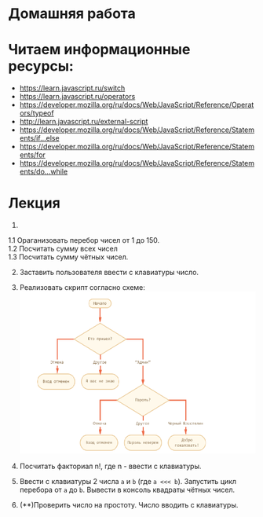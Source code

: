 ﻿# Домашняя работа

# Читаем информационные ресурсы:
 * https://learn.javascript.ru/switch
 * https://learn.javascript.ru/operators
 * https://developer.mozilla.org/ru/docs/Web/JavaScript/Reference/Operators/typeof
 * http://learn.javascript.ru/external-script
 * https://developer.mozilla.org/ru/docs/Web/JavaScript/Reference/Statements/if...else
 * https://developer.mozilla.org/ru/docs/Web/JavaScript/Reference/Statements/for
 * https://developer.mozilla.org/ru/docs/Web/JavaScript/Reference/Statements/do...while

# Лекция


 1. 
   1.1 Ораганизовать перебор чисел от 1 до 150.<br/>
   1.2 Посчитать сумму всех чисел <br/>
   1.3 Посчитать сумму чётных чисел.
 
2. Заставить пользователя ввести с клавиатуры число.

3.  Реализовать скрипт согласно схеме:
   <br /> ![Блок-схема](schema.png)

4. Посчитать факториал n!, где n - ввести с клавиатуры.

5. Ввести с клавиатуры 2 числа `a` и `b` (где `a <<< b`). Запустить цикл перебора от `a` до `b`. Вывести в консоль квадраты чётных чисел.

6. (**)Проверить число на простоту. Число вводить с клавиатуры.